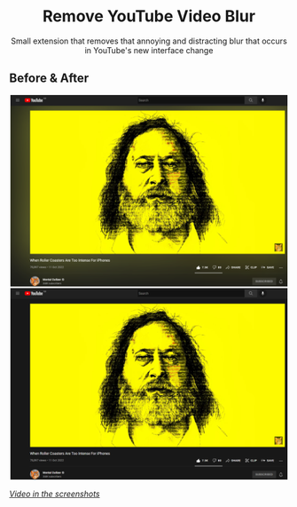 <h1 align="center">Remove YouTube Video Blur</h1>
<p align="center">Small extension that removes that annoying and distracting blur that occurs in YouTube's new interface change</p>

## Before & After
<p align="center"><img src="./githubAssets/Before.png" width="500px"> <img src="./githubAssets/After.png" width="500px"></h1>

*[Video in the screenshots](https://www.youtube.com/watch?v=DLCDhj6GccY)*
